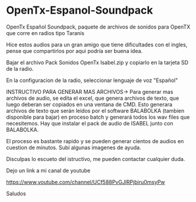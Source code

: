# OpenTx-Espanol-Soundpack
OpenTx Español Soundpack, paquete de archivos de sonidos para OpenTX que corre en radios tipo Taranis

Hice estos audios para un gran amigo que tiene dificultades con el ingles, pense que compartirlos por aqui podría ser buena idea.

Bajar el archivo Pack Sonidos OpenTx Isabel.zip y copiarlo en la tarjeta SD de la radio.

En la configuracion de la radio, seleccionar lenguaje de voz "Español"

INSTRUCTIVO PARA GENERAR MAS ARCHIVOS->
Para generar mas archivos de audio, se edita el excel, que genera archivos de texto, que luego deberan ser copiados en una ventana de CMD. Esto generara archivos de texto que serán leidos por el software BALABOLKA (tambien disponible para bajar) en proceso batch y generará todos los wav files que necesitemos. Hay que instalar el pack de audio de ISABEL junto con BALABOLKA.

El proceso es bastante rapido y se pueden generar cientos de audios en cuestion de minutos. Subí algunas imagenes de ayuda.

Disculpas lo escueto del istructivo, me pueden contactar cualquier duda.

Dejo un link a mi canal de youtube

https://www.youtube.com/channel/UCf588PvGJlRPjbiru0msyPw

Saludos

